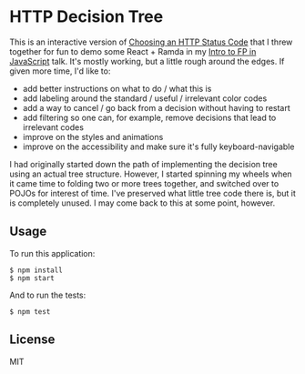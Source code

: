 # HTTP Decision Tree

This is an interactive version of [Choosing an HTTP Status Code][choosing-code]
that I threw together for fun to demo some React + Ramda in my
[Intro to FP in JavaScript][IntroFP] talk. It's mostly working, but a little
rough around the edges. If given more time, I'd like to:

- add better instructions on what to do / what this is
- add labeling around the standard / useful / irrelevant color codes
- add a way to cancel / go back from a decision without having to restart
- add filtering so one can, for example, remove decisions that lead to irrelevant codes
- improve on the styles and animations
- improve on the accessibility and make sure it's fully keyboard-navigable

I had originally started down the path of implementing the decision tree using
an actual tree structure. However, I started spinning my wheels when it came
time to folding two or more trees together, and switched over to POJOs for
interest of time. I've preserved what little tree code there is, but it is
completely unused. I may come back to this at some point, however.

## Usage

To run this application:

    $ npm install
    $ npm start

And to run the tests:

    $ npm test

## License

MIT

[choosing-code]: http://racksburg.com/choosing-an-http-status-code/
[IntroFP]: https://github.com/jimf/intro-fp-js-talk

